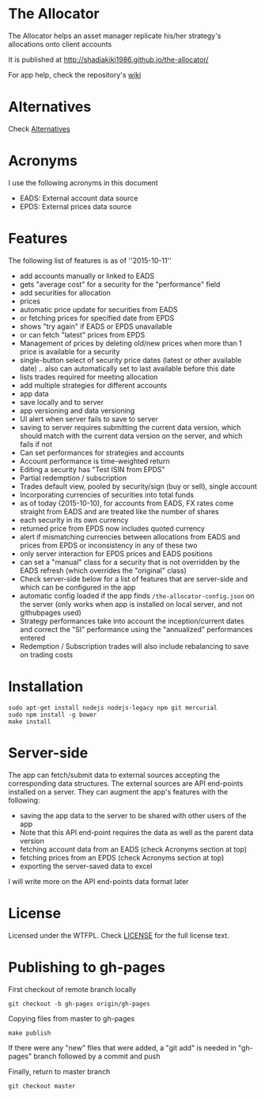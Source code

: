 # The Allocator
The Allocator helps an asset manager replicate his/her strategy's allocations onto client accounts

It is published at http://shadiakiki1986.github.io/the-allocator/

For app help, check the repository's [wiki](https://github.com/shadiakiki1986/the-allocator/wiki)

# Alternatives
Check [Alternatives](Alternatives.md)

# Acronyms
I use the following acronyms in this document
* EADS: External account data source
* EPDS: External prices data source

# Features
The following list of features is as of ''2015-10-11''
* add accounts manually or linked to EADS
 * gets "average cost" for a security for the "performance" field
* add securities for allocation
* prices
 * automatic price update for securities from EADS
 * or fetching prices for specified date from EPDS
  * shows "try again" if EADS or EPDS unavailable
 * or can fetch "latest" prices from EPDS
 * Management of prices by deleting old/new prices when more than 1 price is available for a security
* single-button select of security price dates (latest or other available date) .. also can automatically set to last available before this date
* lists trades required for meeting allocation
* add multiple strategies for different accounts
* app data
 * save locally and to server
 * app versioning and data versioning
  * UI alert when server fails to save to server
  * saving to server requires submitting the current data version, which should match with the current data version on the server, and which fails if not
* Can set performances for strategies and accounts
 * Account performance is time-weighted return
* Editing a security has "Test ISIN from EPDS"
* Partial redemption / subscription
* Trades default view, pooled by security/sign (buy or sell), single account
* Incorporating currencies of securities into total funds
 * as of today (2015-10-10), for accounts from EADS, FX rates come straight from EADS and are treated like the number of shares
* each security in its own currency
 * returned price from EPDS now includes quoted currency
 * alert if mismatching currencies between allocations from EADS and prices from EPDS or inconsistency in any of these two
* only server interaction for EPDS prices and EADS positions
* can set a "manual" class for a security that is not overridden by the EADS refresh (which overrides the "original" class)
* Check server-side below for a list of features that are server-side and which can be configured in the app
 * automatic config loaded if the app finds `/the-allocator-config.json` on the server (only works when app is installed on local server, and not githubpages used)
* Strategy performances take into account the inception/current dates and correct the "SI" performance using the "annualized" performances entered
* Redemption / Subscription trades will also include rebalancing to save on trading costs

# Installation

    sudo apt-get install nodejs nodejs-legacy npm git mercurial
    sudo npm install -g bower
    make install

# Server-side
The app can fetch/submit data to external sources accepting the corresponding data structures.
The external sources are API end-points installed on a server.
They can augment the app's features with the following:
* saving the app data to the server to be shared with other users of the app
 * Note that this API end-point requires the data as well as the parent data version
* fetching account data from an EADS (check Acronyms section at top)
* fetching prices from an EPDS (check Acronyms section at top)
* exporting the server-saved data to excel

I will write more on the API end-points data format later

# License
Licensed under the WTFPL. Check [LICENSE](LICENSE.md) for the full license text.

# Publishing to gh-pages

First checkout of remote branch locally

    git checkout -b gh-pages origin/gh-pages

Copying files from master to gh-pages

    make publish

If there were any "new" files that were added, a "git add" is needed in "gh-pages" branch followed by a commit and push

Finally, return to master branch

    git checkout master
